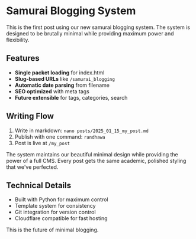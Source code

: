 # Samurai Blogging System

This is the first post using our new samurai blogging system. The system is designed to be brutally minimal while providing maximum power and flexibility.

## Features

- **Single packet loading** for index.html
- **Slug-based URLs** like `/samurai_blogging`
- **Automatic date parsing** from filename
- **SEO optimized** with meta tags
- **Future extensible** for tags, categories, search

## Writing Flow

1. Write in markdown: `nano posts/2025_01_15_my_post.md`
2. Publish with one command: `randhawa`
3. Post is live at `/my_post`

The system maintains our beautiful minimal design while providing the power of a full CMS. Every post gets the same academic, polished styling that we've perfected.

## Technical Details

- Built with Python for maximum control
- Template system for consistency
- Git integration for version control
- Cloudflare compatible for fast hosting

This is the future of minimal blogging. 